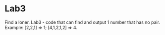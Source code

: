 # Lab3
Find a loner.
Lab3 - code that can find and output 1 number that has no pair.
Example: [2,2,1] => 1; [4,1,2,1,2] => 4.
